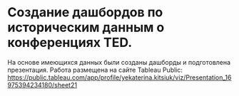 # Создание дашбордов по историческим данным о конференциях TED.

На основе имеющихся данных были созданы дашборды и подготовлена презентация. 
Работа размещена на сайте Tableau Public: https://public.tableau.com/app/profile/yekaterina.kitsiuk/viz/Presentation_16975394234180/sheet21
